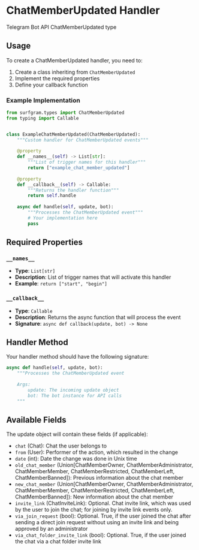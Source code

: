 # ChatMemberUpdated Handler

Telegram Bot API ChatMemberUpdated type

## Usage

To create a ChatMemberUpdated handler, you need to:

1. Create a class inheriting from `ChatMemberUpdated`
2. Implement the required properties
3. Define your callback function

### Example Implementation

```python
from surfgram.types import ChatMemberUpdated
from typing import Callable


class ExampleChatMemberUpdated(ChatMemberUpdated):
    """Custom handler for ChatMemberUpdated events"""
    
    @property
    def __names__(self) -> List[str]:
        """List of trigger names for this handler"""
        return ["example_chat_member_updated"]
    
    @property
    def __callback__(self) -> Callable:
        """Returns the handler function"""
        return self.handle
    
    async def handle(self, update, bot):
        """Processes the ChatMemberUpdated event"""
        # Your implementation here
        pass
```

## Required Properties

### `__names__`
- **Type**: `List[str]`
- **Description**: List of trigger names that will activate this handler
- **Example**: `return ["start", "begin"]`

### `__callback__`
- **Type**: `Callable`
- **Description**: Returns the async function that will process the event
- **Signature**: `async def callback(update, bot) -> None`

## Handler Method

Your handler method should have the following signature:

```python
async def handle(self, update, bot):
    """Processes the ChatMemberUpdated event
    
    Args:
        update: The incoming update object
        bot: The bot instance for API calls
    """
```

## Available Fields

The update object will contain these fields (if applicable):

- `chat` (Chat): Chat the user belongs to
- `from` (User): Performer of the action, which resulted in the change
- `date` (int): Date the change was done in Unix time
- `old_chat_member` (Union[ChatMemberOwner, ChatMemberAdministrator, ChatMemberMember, ChatMemberRestricted, ChatMemberLeft, ChatMemberBanned]): Previous information about the chat member
- `new_chat_member` (Union[ChatMemberOwner, ChatMemberAdministrator, ChatMemberMember, ChatMemberRestricted, ChatMemberLeft, ChatMemberBanned]): New information about the chat member
- `invite_link` (ChatInviteLink): Optional. Chat invite link, which was used by the user to join the chat; for joining by invite link events only.
- `via_join_request` (bool): Optional. True, if the user joined the chat after sending a direct join request without using an invite link and being approved by an administrator
- `via_chat_folder_invite_link` (bool): Optional. True, if the user joined the chat via a chat folder invite link
